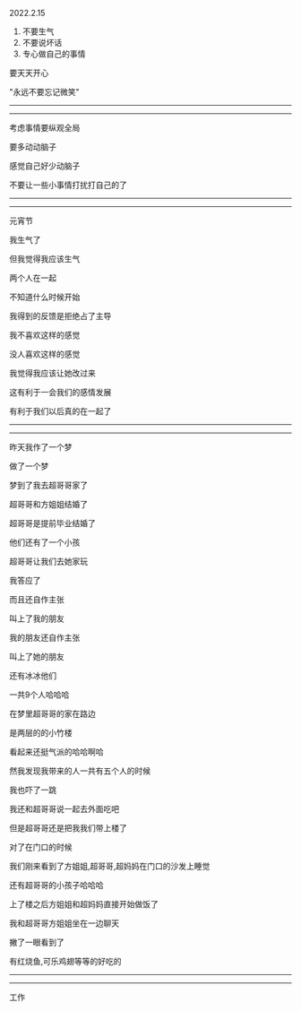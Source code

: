 2022.2.15

1. 不要生气
2. 不要说坏话
3. 专心做自己的事情

要天天开心

"永远不要忘记微笑"

-----

---------

考虑事情要纵观全局

要多动动脑子

感觉自己好少动脑子

不要让一些小事情打扰打自己的了

------

----------

元宵节

我生气了

但我觉得我应该生气

两个人在一起

不知道什么时候开始

我得到的反馈是拒绝占了主导

我不喜欢这样的感觉

没人喜欢这样的感觉

我觉得我应该让她改过来

这有利于一会我们的感情发展

有利于我们以后真的在一起了

-----------

-----------

昨天我作了一个梦

做了一个梦

梦到了我去超哥哥家了

超哥哥和方姐姐结婚了

超哥哥是提前毕业结婚了

他们还有了一个小孩

超哥哥让我们去她家玩

我答应了

而且还自作主张

叫上了我的朋友

我的朋友还自作主张

叫上了她的朋友

还有冰冰他们

一共9个人哈哈哈

在梦里超哥哥的家在路边

是两层的的小竹楼

看起来还挺气派的哈哈啊哈

然我发现我带来的人一共有五个人的时候

我也吓了一跳

我还和超哥哥说一起去外面吃吧

但是超哥哥还是把我我们带上楼了

对了在门口的时候

我们刚来看到了方姐姐,超哥哥,超妈妈在门口的沙发上睡觉

还有超哥哥的小孩子哈哈哈

上了楼之后方姐姐和超妈妈直接开始做饭了

我和超哥哥方姐姐坐在一边聊天

撇了一眼看到了

有红烧鱼,可乐鸡翅等等的好吃的

---------

-----------



工作